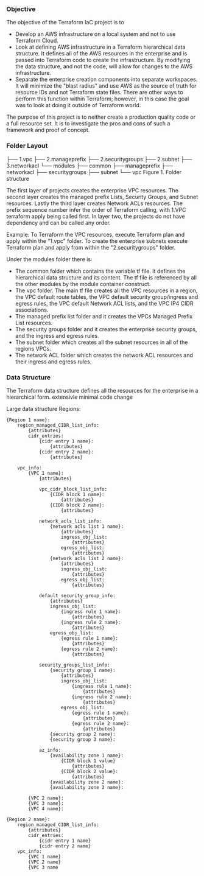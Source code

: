 ### Objective

The objective of the Terraform IaC project is to

* Develop an AWS infrastructure on a local system and not to use Terraform Cloud.
* Look at defining AWS infrastructure in a Terraform hierarchical data structure. It defines all of the AWS resources in the enterprise and is passed into Terraform code to create the infrastructure. By modifying the data structure, and not the code, will allow for changes to the AWS infrastructure.
* Separate the enterprise creation components into separate workspaces. It will minimize the "blast radius" and use AWS as the source of truth for resource IDs and not Terraform state files. There are other ways to perform this function within Terraform; however, in this case the goal was to look at doing it outside of Terraform world.

The purpose of this project is to neither create a production quality code or a full resource set. It is to investigate the pros and cons of such a framework and proof of concept.

### Folder Layout

├── 1.vpc
├── 2.manageprefix
├── 2.securitygroups
├── 2.subnet
├── 3.networkacl
└── modules
├── common
├── manageprefix
├── networkacl
├── securitygroups
├── subnet
└── vpc
Figure 1. Folder structure

The first layer of projects creates the enterprise VPC resources. The second layer creates the managed prefix Lists, Security Groups, and Subnet resources. Lastly the third layer creates Network ACLs resources. The prefix sequence number infer the order of Terraform calling, with 1.VPC  terraform apply being called first.  In layer two, the projects do not have dependency and can be called any order.

Example: To Terraform the VPC resources, execute Terraform plan and apply within the "1.vpc" folder. To create the enterprise subnets execute Terraform plan and apply from within the "2.securitygroups" folder.

Under the modules folder there is:

* The common folder which contains the variable tf file. It defines the hierarchical data structure and its content. The tf file is referenced by all the other modules by the module container construct.
* The vpc folder. The main tf file creates all the VPC resources in a region, the VPC default route tables, the VPC default security group/ingress and egress rules, the VPC default Network ACL lists, and the VPC IP4 CIDR associations.
* The managed prefix list folder and it creates the VPCs Managed Prefix List resources.
* The security groups folder and it creates the enterprise security groups, and the ingress and egress rules.
* The subnet folder which creates all the subnet resources in all of the regions VPCs.
* The network ACL folder which creates the network ACL resources and their ingress and egress rules.

### Data Structure

The Terraform data structure defines all the resources for the enterprise in a hierarchical form.
extensivle
minimal code change

Large data structure
Regions:

    {Region 1 name}:
        region_managed_CIDR_list_info:
            {attributes}
            cidr_entries:
                {cidr entry 1 name}:
                    {attributes}
                {cidr entry 2 name}:
                    {attributes}

        vpc_info:
            {VPC 1 name}:
                {attributes}

                vpc_cidr_block_list_info:
                    {CIDR block 1 name}:
                        {attributes}
                    {CIDR block 2 name}:
                        {attributes}

                network_acls_list_info:
                    {network acls list 1 name}:
                        {attributes}
                        ingress_obj_list:
                            {attributes}
                        egress_obj_list:
                            {attributes}
                    {network acls list 2 name}:
                        {attributes}
                        ingress_obj_list:
                            {attributes}
                        egress_obj_list:
                            {attributes}
                    
                default_security_group_info:
                    {attributes}
                    ingress_obj_list:
                        {ingress rule 1 name}:
                            {attributes}
                        {ingress rule 2 name}:
                            {attributes}
                    egress_obj_list:
                        {egress rule 1 name}:
                            {attributes}
                        {egress rule 2 name}:
                            {attributes}
                
                security_groups_list_info:
                    {security group 1 name}:
                        {attributes}
                        ingress_obj_list:
                            {ingress rule 1 name}:
                                {attributes}
                            {ingress rule 2 name}:
                                {attributes}
                        egress_obj_list:
                            {egress rule 1 name}:
                                {attributes}
                            {egress rule 2 name}:
                                {attributes}
                    {security group 2 name}:
                    {security group 3 name}:

                az_info:
                    {availability zone 1 name}:
                        {CIDR block 1 value}
                            {attributes}
                        {CIDR block 2 value}:
                            {attributes}
                    {availability zone 2 name}:
                    {availability zone 3 name}:

            {VPC 2 name}:
            {VPC 3 name}:
            {VPC 4 name}:
            
    {Region 2 name}:
        region_managed_CIDR_list_info:
            {attributes}
            cidr_entries:
                {cidr entry 1 name}
                {cidr entry 2 name}
        vpc_info:
            {VPC 1 name}
            {VPC 2 name}
            {VPC 3 name

